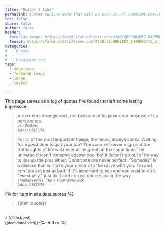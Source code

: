 ```yaml
---
title: "Quotes I like"
permalink: quotes #unique word that will be used as url basesite.com/[word]
toc: false
share: false
author: false
header:
  #overlay_image: https://farm5.staticflickr.com/4140/4939863887_84705982fd_b.jpg
  teaser: https://farm5.staticflickr.com/4140/4939863887_84705982fd_b.jpg
categories:
#  - Guides
#  -
#  - Uncategorized
tags:
  - edge case
  - featured image
  - image
  - layout

---
```

This page serves as a log of quotes I've found that left some lasting impression.


> A river cuts through rock, not because of its power but because of its persistence.
><br><small><cite>Jim Watkins</cite>
<br>Added 08/27/18</small>


>For all of the most important things, the timing always sucks. Waiting for a good time to quit your job? The stars will never align and the traffic lights of life will never all be green at the same time. The universe doesn't conspire against you, but it doesn't go out of its way to line up the pins either. Conditions are never perfect. "Someday" is a disease that will take your dreams to the grave with you. Pro and con lists are just as bad. If it's important to you and you want to do it "eventually," just do it and correct course along the way.
><br><small><cite>Timothy Ferriss, The 4-Hour Workweek</cite>
<br>Added 08/27/18</small>



{% for item in site.data.quotes %}
> {{item.quote}}
<br>
<small><cite>
> {{item.from}}
<br>
{{item.dateAdded}}
</cite></small>
{% endfor %}
